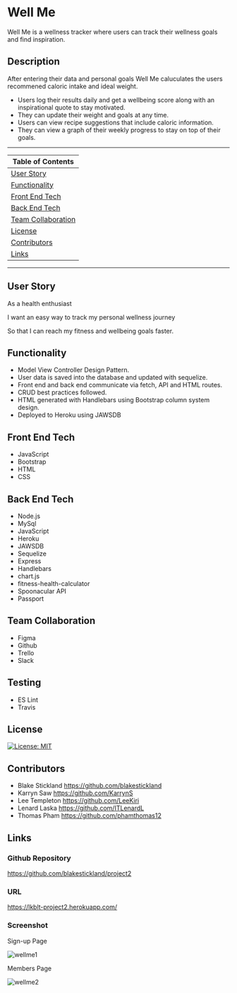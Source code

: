 # Well Me
Well Me is a wellness tracker where users can track their wellness goals and find inspiration.

 ## Description 
  After entering their data and personal goals Well Me caluculates the users recommened caloric intake and ideal weight. 
  * Users log their results daily and get a wellbeing score along with an inspirational quote to stay motivated. 
  * They can update their weight and goals at any time. 
  * Users can view recipe suggestions that include caloric information.
  * They can view a graph of their weekly progress to stay on top of their goals. 

---
| Table of Contents |
|---|
| [User Story](#UserStory) |
| [Functionality](#Functionality) |
| [Front End Tech](#FrontEndTech) |
| [Back End Tech](#BackEndTech) |
| [Team Collaboration](#TeamCollaboration) |
| [License](#License) |
| [Contributors](#Contributors) |
| [Links](#Links) |
---
## User Story
As a health enthusiast 

I want an easy way to track my personal wellness journey

So that I can reach my fitness and wellbeing goals faster.

## Functionality 
* Model View Controller Design Pattern.
* User data is saved into the database and updated with sequelize.
* Front end and back end communicate via fetch, API and HTML routes.
* CRUD best practices followed.
* HTML generated with Handlebars using Bootstrap column system design.
* Deployed to Heroku using JAWSDB 
 

## Front End Tech
* JavaScript
* Bootstrap
* HTML
* CSS

## Back End Tech
* Node.js 
* MySql
* JavaScript 
* Heroku
* JAWSDB
* Sequelize
* Express
* Handlebars
* chart.js
* fitness-health-calculator
* Spoonacular API
* Passport

## Team Collaboration
* Figma
* Github
* Trello
* Slack

## Testing
* ES Lint
* Travis

## License 

[![License: MIT](https://img.shields.io/badge/License-MIT-yellow.svg)](https://opensource.org/licenses/MIT)


## Contributors
* Blake Stickland https://github.com/blakestickland
* Karryn Saw https://github.com/KarrynS
* Lee Templeton https://github.com/LeeKiri
* Lenard Laska https://github.com/ITLenardL
* Thomas Pham https://github.com/phamthomas12


## Links
### Github Repository
https://github.com/blakestickland/project2

### URL
https://lkblt-project2.herokuapp.com/

### Screenshot

Sign-up Page

![wellme1](https://user-images.githubusercontent.com/73642462/110450524-62fe5c80-8117-11eb-86db-562893e427b4.PNG)

Members Page

![wellme2](https://user-images.githubusercontent.com/73642462/110450514-609c0280-8117-11eb-8945-cce9c5b2e953.PNG)






